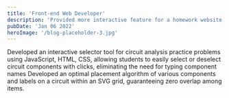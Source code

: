 ```yaml
---
title: 'Front-end Web Developer'
description: 'Provided more interactive feature for a homework website for electrical engineering students'
pubDate: 'Jan 06 2022'
heroImage: '/blog-placeholder-3.jpg'
---
```


Developed an interactive selector tool for circuit analysis practice problems using JavaScript, HTML, CSS, allowing students to easily select or deselect circuit components with clicks, eliminating the need for typing component names
Developed an optimal placement algorithm of various components and labels on a circuit within an SVG grid, guaranteeing zero overlap among items.

